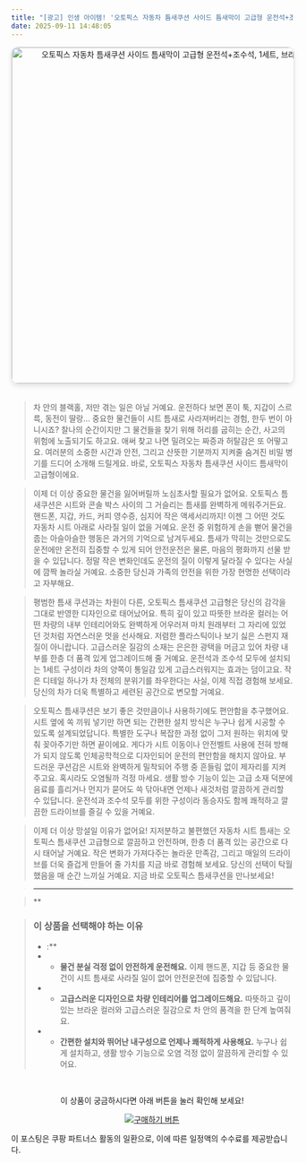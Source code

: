 ```yaml
---
title: "[광고] 인생 아이템! '오토픽스 자동차 틈새쿠션 사이드 틈새막이 고급형 운전석+조수석, 1세트, 브라운'을(를) 만나보세요."
date: 2025-09-11 14:48:05
---
```


<div align="center">
    <a href="https://link.coupang.com/re/AFFSDP?lptag=AF8916626&pageKey=8790716495&itemId=25586774590&vendorItemId=92643876254&traceid=V0-153-4df9719f2bd73794&clickBeacon=45ffaca0-8f1e-11f0-a988-83ea4d806b57%7E3&requestid=20250911234743445116903686&token=31850C%7CMIXED" target="_blank">
        <img src="https://ads-partners.coupang.com/image1/D1prWsa-z1M3OStqDxma1iSaClYRHIPDIKMXitXM-0OghS7OKnJX8Xf-lQryOoJbWpfila0_r3QmOgDl6xEmYeMfQ3CkJFaFH1AADEFi3Vj-wTxyXSfmrm2WZMpDNbxh4h4nFvGEx4SqpI0F1jUuRBxDetYhvp4_f5au7WYMiScU5-KGa4to2W71s_gVe937HyKNC8LGxUxb30g2KR20YT2sZKkD_Pb6PcwqjYXDuiGXN5Tvt8LfXaGplrG5pA3dVhAOzxO-y1qUyQV7t6Us74tLUvMFh3uUFu56C6bSK2Zouj_weUM1CEE=" alt="오토픽스 자동차 틈새쿠션 사이드 틈새막이 고급형 운전석+조수석, 1세트, 브라운 이미지" width="600" style="max-width: 100%; height: auto; border-radius: 12px; border: 1px solid #e0e0e0; box-shadow: 0 4px 8px rgba(0,0,0,0.1);">
    </a>
</div>
<br>

> 차 안의 블랙홀, 저만 겪는 일은 아닐 거예요. 운전하다 보면 폰이 툭, 지갑이 스르륵, 동전이 딸랑… 중요한 물건들이 시트 틈새로 사라져버리는 경험, 한두 번이 아니시죠? 찰나의 순간이지만 그 물건들을 찾기 위해 허리를 굽히는 순간, 사고의 위험에 노출되기도 하고요. 애써 찾고 나면 밀려오는 짜증과 허탈감은 또 어떻고요. 여러분의 소중한 시간과 안전, 그리고 산뜻한 기분까지 지켜줄 숨겨진 비밀 병기를 드디어 소개해 드릴게요. 바로, 오토픽스 자동차 틈새쿠션 사이드 틈새막이 고급형이에요.

> 이제 더 이상 중요한 물건을 잃어버릴까 노심초사할 필요가 없어요. 오토픽스 틈새쿠션은 시트와 콘솔 박스 사이의 그 거슬리는 틈새를 완벽하게 메워주거든요. 핸드폰, 지갑, 카드, 커피 영수증, 심지어 작은 액세서리까지! 이젠 그 어떤 것도 자동차 시트 아래로 사라질 일이 없을 거예요. 운전 중 위험하게 손을 뻗어 물건을 줍는 아슬아슬한 행동은 과거의 기억으로 남겨두세요. 틈새가 막히는 것만으로도 운전에만 온전히 집중할 수 있게 되어 안전운전은 물론, 마음의 평화까지 선물 받을 수 있답니다. 정말 작은 변화인데도 운전의 질이 이렇게 달라질 수 있다는 사실에 깜짝 놀라실 거예요. 소중한 당신과 가족의 안전을 위한 가장 현명한 선택이라고 자부해요.

> 평범한 틈새 쿠션과는 차원이 다른, 오토픽스 틈새쿠션 고급형은 당신의 감각을 그대로 반영한 디자인으로 태어났어요. 특히 깊이 있고 따뜻한 브라운 컬러는 어떤 차량의 내부 인테리어와도 완벽하게 어우러져 마치 원래부터 그 자리에 있었던 것처럼 자연스러운 멋을 선사해요. 저렴한 플라스틱이나 보기 싫은 스펀지 재질이 아니랍니다. 고급스러운 질감의 소재는 은은한 광택을 머금고 있어 차량 내부를 한층 더 품격 있게 업그레이드해 줄 거예요. 운전석과 조수석 모두에 설치되는 1세트 구성이라 차의 양쪽이 통일감 있게 고급스러워지는 효과는 덤이고요. 작은 디테일 하나가 차 전체의 분위기를 좌우한다는 사실, 이제 직접 경험해 보세요. 당신의 차가 더욱 특별하고 세련된 공간으로 변모할 거예요.

> 오토픽스 틈새쿠션은 보기 좋은 것만큼이나 사용하기에도 편안함을 추구했어요. 시트 옆에 쏙 끼워 넣기만 하면 되는 간편한 설치 방식은 누구나 쉽게 시공할 수 있도록 설계되었답니다. 특별한 도구나 복잡한 과정 없이 그저 원하는 위치에 맞춰 꽂아주기만 하면 끝이에요. 게다가 시트 이동이나 안전벨트 사용에 전혀 방해가 되지 않도록 인체공학적으로 디자인되어 운전의 편안함을 해치지 않아요. 부드러운 쿠션감은 시트와 완벽하게 밀착되어 주행 중 흔들림 없이 제자리를 지켜주고요. 혹시라도 오염될까 걱정 마세요. 생활 방수 기능이 있는 고급 소재 덕분에 음료를 흘리거나 먼지가 묻어도 쓱 닦아내면 언제나 새것처럼 깔끔하게 관리할 수 있답니다. 운전석과 조수석 모두를 위한 구성이라 동승자도 함께 쾌적하고 깔끔한 드라이브를 즐길 수 있을 거예요.

> 이제 더 이상 망설일 이유가 없어요! 지저분하고 불편했던 자동차 시트 틈새는 오토픽스 틈새쿠션 고급형으로 깔끔하고 안전하며, 한층 더 품격 있는 공간으로 다시 태어날 거예요. 작은 변화가 가져다주는 놀라운 만족감, 그리고 매일의 드라이브를 더욱 즐겁게 만들어 줄 가치를 지금 바로 경험해 보세요. 당신의 선택이 탁월했음을 매 순간 느끼실 거예요. 지금 바로 오토픽스 틈새쿠션을 만나보세요!

> ---

> **


> ### 이 상품을 선택해야 하는 이유
> - :**
> - *   **물건 분실 걱정 없이 안전하게 운전해요.** 이제 핸드폰, 지갑 등 중요한 물건이 시트 틈새로 사라질 일이 없어 안전운전에 집중할 수 있답니다.
> - *   **고급스러운 디자인으로 차량 인테리어를 업그레이드해요.** 따뜻하고 깊이 있는 브라운 컬러와 고급스러운 질감으로 차 안의 품격을 한 단계 높여줘요.
> - *   **간편한 설치와 뛰어난 내구성으로 언제나 쾌적하게 사용해요.** 누구나 쉽게 설치하고, 생활 방수 기능으로 오염 걱정 없이 깔끔하게 관리할 수 있어요.


<br>

<div align="center">
  <p>이 상품이 궁금하시다면 아래 버튼을 눌러 확인해 보세요!</p>
  <a href="https://link.coupang.com/re/AFFSDP?lptag=AF8916626&pageKey=8790716495&itemId=25586774590&vendorItemId=92643876254&traceid=V0-153-4df9719f2bd73794&clickBeacon=45ffaca0-8f1e-11f0-a988-83ea4d806b57%7E3&requestid=20250911234743445116903686&token=31850C%7CMIXED" target="_blank">
    <img src="https://img.shields.io/badge/지금 바로 구매하기-FF5722?style=for-the-badge&logo=coupa&logoColor=white" alt="구매하기 버튼">
  </a>
</div>

이 포스팅은 쿠팡 파트너스 활동의 일환으로, 이에 따른 일정액의 수수료를 제공받습니다.
